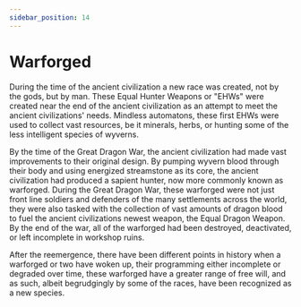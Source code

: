 ```yaml
---
sidebar_position: 14
---
```


# Warforged

During the time of the ancient civilization a new race was created, not by the gods, but by man. These Equal Hunter Weapons or "EHWs" were created near the end of the ancient civilization as an attempt to meet the ancient civilizations' needs. Mindless automatons, these first EHWs were used to collect vast resources, be it minerals, herbs, or hunting some of the less intelligent species of wyverns.

By the time of the Great Dragon War, the ancient civilization had made vast improvements to their original design. By pumping wyvern blood through their body and using energized streamstone as its core, the ancient civilization had produced a sapient hunter, now more commonly known as warforged. During the Great Dragon War, these warforged were not just front line soldiers and defenders of the many settlements across the world, they were also tasked with the collection of vast amounts of dragon blood to fuel the ancient civilizations newest weapon, the Equal Dragon Weapon. By the end of the war, all of the warforged had been destroyed, deactivated, or left incomplete in workshop ruins.

After the reemergence, there have been different points in history when a warforged or two have woken up, their programming either incomplete or degraded over time, these warforged have a greater range of free will, and as such, albeit begrudgingly by some of the races, have been recognized as a new species.